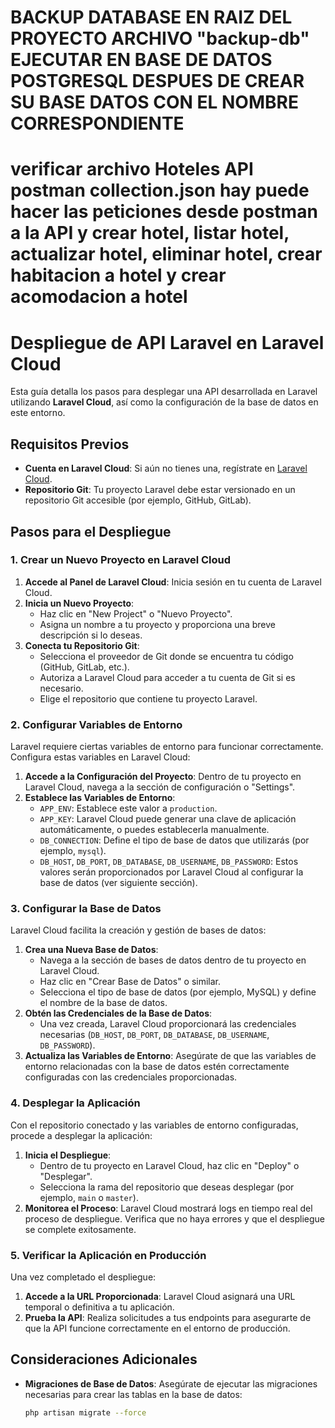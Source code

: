 # BACKUP DATABASE EN RAIZ DEL PROYECTO ARCHIVO "backup-db" EJECUTAR EN BASE DE DATOS POSTGRESQL DESPUES DE CREAR SU BASE DATOS CON EL NOMBRE CORRESPONDIENTE
# verificar archivo Hoteles API postman collection.json hay puede hacer las peticiones desde postman a la API y crear hotel, listar hotel, actualizar hotel, eliminar hotel, crear habitacion a hotel y crear acomodacion a hotel
# Despliegue de API Laravel en Laravel Cloud

Esta guía detalla los pasos para desplegar una API desarrollada en Laravel utilizando **Laravel Cloud**, así como la configuración de la base de datos en este entorno.

## Requisitos Previos

- **Cuenta en Laravel Cloud**: Si aún no tienes una, regístrate en [Laravel Cloud](https://cloud.laravel.com/).
- **Repositorio Git**: Tu proyecto Laravel debe estar versionado en un repositorio Git accesible (por ejemplo, GitHub, GitLab).

## Pasos para el Despliegue

### 1. Crear un Nuevo Proyecto en Laravel Cloud

1. **Accede al Panel de Laravel Cloud**: Inicia sesión en tu cuenta de Laravel Cloud.
2. **Inicia un Nuevo Proyecto**:
   - Haz clic en "New Project" o "Nuevo Proyecto".
   - Asigna un nombre a tu proyecto y proporciona una breve descripción si lo deseas.
3. **Conecta tu Repositorio Git**:
   - Selecciona el proveedor de Git donde se encuentra tu código (GitHub, GitLab, etc.).
   - Autoriza a Laravel Cloud para acceder a tu cuenta de Git si es necesario.
   - Elige el repositorio que contiene tu proyecto Laravel.

### 2. Configurar Variables de Entorno

Laravel requiere ciertas variables de entorno para funcionar correctamente. Configura estas variables en Laravel Cloud:

1. **Accede a la Configuración del Proyecto**: Dentro de tu proyecto en Laravel Cloud, navega a la sección de configuración o "Settings".
2. **Establece las Variables de Entorno**:
   - `APP_ENV`: Establece este valor a `production`.
   - `APP_KEY`: Laravel Cloud puede generar una clave de aplicación automáticamente, o puedes establecerla manualmente.
   - `DB_CONNECTION`: Define el tipo de base de datos que utilizarás (por ejemplo, `mysql`).
   - `DB_HOST`, `DB_PORT`, `DB_DATABASE`, `DB_USERNAME`, `DB_PASSWORD`: Estos valores serán proporcionados por Laravel Cloud al configurar la base de datos (ver siguiente sección).

### 3. Configurar la Base de Datos

Laravel Cloud facilita la creación y gestión de bases de datos:

1. **Crea una Nueva Base de Datos**:
   - Navega a la sección de bases de datos dentro de tu proyecto en Laravel Cloud.
   - Haz clic en "Crear Base de Datos" o similar.
   - Selecciona el tipo de base de datos (por ejemplo, MySQL) y define el nombre de la base de datos.
2. **Obtén las Credenciales de la Base de Datos**:
   - Una vez creada, Laravel Cloud proporcionará las credenciales necesarias (`DB_HOST`, `DB_PORT`, `DB_DATABASE`, `DB_USERNAME`, `DB_PASSWORD`).
3. **Actualiza las Variables de Entorno**: Asegúrate de que las variables de entorno relacionadas con la base de datos estén correctamente configuradas con las credenciales proporcionadas.

### 4. Desplegar la Aplicación

Con el repositorio conectado y las variables de entorno configuradas, procede a desplegar la aplicación:

1. **Inicia el Despliegue**:
   - Dentro de tu proyecto en Laravel Cloud, haz clic en "Deploy" o "Desplegar".
   - Selecciona la rama del repositorio que deseas desplegar (por ejemplo, `main` o `master`).
2. **Monitorea el Proceso**: Laravel Cloud mostrará logs en tiempo real del proceso de despliegue. Verifica que no haya errores y que el despliegue se complete exitosamente.

### 5. Verificar la Aplicación en Producción

Una vez completado el despliegue:

1. **Accede a la URL Proporcionada**: Laravel Cloud asignará una URL temporal o definitiva a tu aplicación.
2. **Prueba la API**: Realiza solicitudes a tus endpoints para asegurarte de que la API funcione correctamente en el entorno de producción.

## Consideraciones Adicionales

- **Migraciones de Base de Datos**: Asegúrate de ejecutar las migraciones necesarias para crear las tablas en la base de datos:
  ```bash
  php artisan migrate --force

